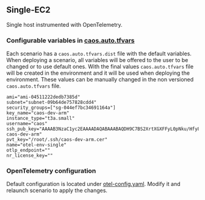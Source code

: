 ## Single-EC2

Single host instrumented with OpenTelemetry.

### Configurable variables in [caos.auto.tfvars](caos.auto.tfvars)

Each scenario has a `caos.auto.tfvars.dist` file with the default variables. When deploying a scenario, all variables
will be offered to the user to be changed or to use default ones. With the final values `caos.auto.tfvars` file will 
be created in the environment and it will be used when deploying the environment. These values can be manually changed
in the non versioned `caos.auto.tfvars` file.


```shell
ami="ami-04511222dedb7385d"
subnet="subnet-09b64de757828cdd4"
security_groups=["sg-044ef7bc34691164a"]
key_name="caos-dev-arm"
instance_type="t3a.small"
username="caos"
ssh_pub_key="AAAAB3NzaC1yc2EAAAADAQABAAABAQDH9C7BS2XrtXGXFFyL0pNku/Hfy84RliqvYKpuslJFeUivf5QY6Ipi8yXfXn6TsRDbdxfGPi6oOR60Fa+4cJmCo6N5g57hBS6f2IdzQBNrZr7i1I/a3cFeK6XOc1G1tQaurx7Pu+qvACfJjLXKG66tHlaVhAHd/1l2FocgFNUDFFuKS3mnzt9hKys7sB4aO3O0OdohN/0NJC4ldV8/OmeXqqfkiPWcgPx3C8bYyXCX7QJNBHKrzbX1jW51Px7SIDWFDV6kxGwpQGGBMJg/k79gjjM+jhn4fg1/VP/Fx37mAnfLqpcTfiOkzSE80ORGefQ1XfGK/Dpa3ITrzRYW8xlR caos-dev-arm"
pvt_key="/root/.ssh/caos-dev-arm.cer"
name="otel-env-single"
otlp_endpoint=""
nr_license_key=""
```

### OpenTelemetry configuration
Default configuration is located under [otel-config.yaml](otel-config.yaml.j2). Modify it and relaunch scenario to apply 
the changes.